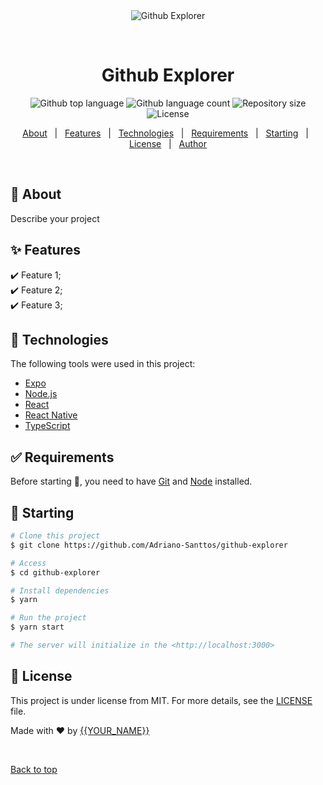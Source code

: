 <div align="center" id="top"> 
  <img src="./.github/app.gif" alt="Github Explorer" />

  &#xa0;

  <!-- <a href="https://githubexplorer.netlify.app">Demo</a> -->
</div>

<h1 align="center">Github Explorer</h1>

<p align="center">
  <img alt="Github top language" src="https://img.shields.io/github/languages/top/Adriano-Santtos/github-explorer?color=56BEB8">

  <img alt="Github language count" src="https://img.shields.io/github/languages/count/Adriano-Santtos/github-explorer?color=56BEB8">

  <img alt="Repository size" src="https://img.shields.io/github/repo-size/Adriano-Santtos/github-explorer?color=56BEB8">

  <img alt="License" src="https://img.shields.io/github/license/Adriano-Santtos/github-explorer?color=56BEB8">

  <!-- <img alt="Github issues" src="https://img.shields.io/github/issues/Adriano-Santtos/github-explorer?color=56BEB8" /> -->

  <!-- <img alt="Github forks" src="https://img.shields.io/github/forks/Adriano-Santtos/github-explorer?color=56BEB8" /> -->

  <!-- <img alt="Github stars" src="https://img.shields.io/github/stars/Adriano-Santtos/github-explorer?color=56BEB8" /> -->
</p>

<!-- Status -->

<!-- <h4 align="center"> 
	🚧  Github Explorer 🚀 Under construction...  🚧
</h4> 

<hr> -->

<p align="center">
  <a href="#dart-about">About</a> &#xa0; | &#xa0; 
  <a href="#sparkles-features">Features</a> &#xa0; | &#xa0;
  <a href="#rocket-technologies">Technologies</a> &#xa0; | &#xa0;
  <a href="#white_check_mark-requirements">Requirements</a> &#xa0; | &#xa0;
  <a href="#checkered_flag-starting">Starting</a> &#xa0; | &#xa0;
  <a href="#memo-license">License</a> &#xa0; | &#xa0;
  <a href="https://github.com/Adriano-Santtos" target="_blank">Author</a>
</p>

<br>

## :dart: About ##

Describe your project

## :sparkles: Features ##

:heavy_check_mark: Feature 1;\
:heavy_check_mark: Feature 2;\
:heavy_check_mark: Feature 3;

## :rocket: Technologies ##

The following tools were used in this project:

- [Expo](https://expo.io/)
- [Node.js](https://nodejs.org/en/)
- [React](https://pt-br.reactjs.org/)
- [React Native](https://reactnative.dev/)
- [TypeScript](https://www.typescriptlang.org/)

## :white_check_mark: Requirements ##

Before starting :checkered_flag:, you need to have [Git](https://git-scm.com) and [Node](https://nodejs.org/en/) installed.

## :checkered_flag: Starting ##

```bash
# Clone this project
$ git clone https://github.com/Adriano-Santtos/github-explorer

# Access
$ cd github-explorer

# Install dependencies
$ yarn

# Run the project
$ yarn start

# The server will initialize in the <http://localhost:3000>
```

## :memo: License ##

This project is under license from MIT. For more details, see the [LICENSE](LICENSE.md) file.


Made with :heart: by <a href="https://github.com/Adriano-Santtos" target="_blank">{{YOUR_NAME}}</a>

&#xa0;

<a href="#top">Back to top</a>
